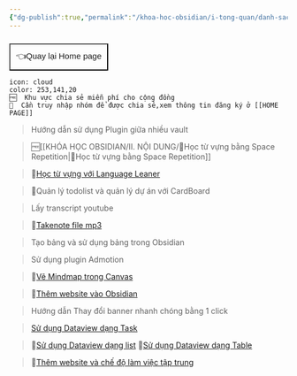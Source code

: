 ```yaml
---
{"dg-publish":true,"permalink":"/khoa-hoc-obsidian/i-tong-quan/danh-sach-bai-hoc-obsidian-nang-cao/","dgPassFrontmatter":true,"noteIcon":"1","created":"","updated":""}
---
```



<div style="display: flex; justify-content: left; cursor: pointer;"> <a href="https://khoahocobsidian.com/" target="_blank"> <button style=" font-size: 15px; padding: 10px; height: fit-content; margin-top: 10px; background: var(--text-accent); font-weight: 10; color: var(--text-on-accent); "> 👈Quay lại Home page </button> </a> </div>

```ad-info
icon: cloud
color: 253,141,20
🆓  Khu vực chia sẻ miễn phí cho cộng đồng
💎  Cần truy nhập nhóm để được chia sẻ,xem thông tin đăng ký ở [[HOME PAGE]]
```

> Hướng dẫn sử dụng Plugin giữa nhiều vault

>🆓[[KHÓA HỌC OBSIDIAN/II. NỘI DUNG/🌟Học từ vựng bằng Space Repetition\|🌟Học từ vựng bằng Space Repetition]]

> 💎[Học từ vựng với Language Leaner](https://www.facebook.com/groups/219067851029823/posts/234529566150318/)

> 💎Quản lý todolist và quản lý dự án với CardBoard

> Lấy transcript youtube

> 💎[Takenote file mp3](https://www.facebook.com/groups/219067851029823/posts/233408126262462/)

> Tạo bảng và sử dụng bảng trong Obsidian

> Sử dụng plugin Admotion

> 💎[Vẽ Mindmap trong Canvas](https://www.facebook.com/groups/219067851029823/posts/235964019340206/)

> 💎[Thêm website vào Obsidian]()

> Hướng dẫn Thay đổi banner nhanh chóng bằng 1 click

>[Sử dụng Dataview dạng Task](https://www.facebook.com/groups/219067851029823/posts/238619882407953/)

>💎[Sử dụng Dataview dạng list]()
>💎[Sử dụng Dataview dạng Table]()

>💎[Thêm website và chế độ làm việc tập trung](https://www.facebook.com/groups/219067851029823/posts/236522149284393)